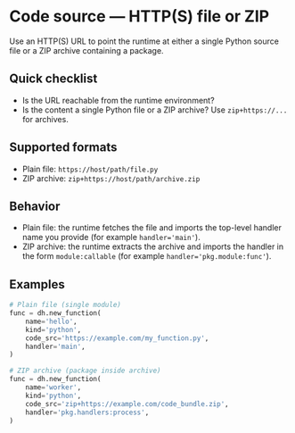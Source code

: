 # Code source — HTTP(S) file or ZIP

Use an HTTP(S) URL to point the runtime at either a single Python source file or a ZIP archive containing a package.

## Quick checklist

- Is the URL reachable from the runtime environment?
- Is the content a single Python file or a ZIP archive? Use `zip+https://...` for archives.

## Supported formats

- Plain file: `https://host/path/file.py`
- ZIP archive: `zip+https://host/path/archive.zip`

## Behavior

- Plain file: the runtime fetches the file and imports the top-level handler name you provide (for example `handler='main'`).
- ZIP archive: the runtime extracts the archive and imports the handler in the form `module:callable` (for example `handler='pkg.module:func'`).

## Examples

```python
# Plain file (single module)
func = dh.new_function(
    name='hello',
    kind='python',
    code_src='https://example.com/my_function.py',
    handler='main',
)

# ZIP archive (package inside archive)
func = dh.new_function(
    name='worker',
    kind='python',
    code_src='zip+https://example.com/code_bundle.zip',
    handler='pkg.handlers:process',
)
```
